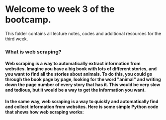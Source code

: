 # Welcome to week 3 of the bootcamp.
This folder contains all lecture notes, codes and additional resources for the third week.


### What is web scraping?

#### Web scraping is a way to automatically extract information from websites. Imagine you have a big book with lots of different stories, and you want to find all the stories about animals. To do this, you could go through the book page by page, looking for the word "animal" and writing down the page number of every story that has it. This would be very slow and tedious, but it would be a way to get the information you want.

#### In the same way, web scraping is a way to quickly and automatically find and collect information from websites. Here is some simple Python code that shows how web scraping works:
